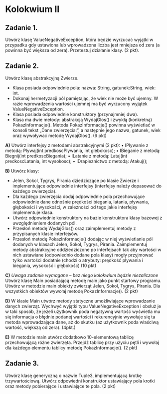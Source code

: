 # Kolokwium II
## Zadanie 1.
Utwórz klasę ValueNegativeException, która będzie wyrzucać wyjątki w przypadku gdy ustawiona lub wprowadzona liczba jest mniejsza od zera (a powinna być większa od zera). Przetestuj działanie klasy.
(2 pkt).

## Zadanie 2. 
Utwórz klasę abstrakcyjną Zwierze. 
- Klasa posiada odpowiednie pola: nazwa: String,  gatunek:String, wiek: int.
- Dokonaj hermetyzacji pól pamiętając, że wiek nie może być ujemny. W razie wprowadzenia wartości ujemnej ma być wyrzucony wyjątek ValueNegativeException.
- Klasa posiada odpowiednie konstruktory (przynajmniej dwa).
- Klasa ma dwie metody: abstrakcją WydajGlos() i zwykłą (konkretną) PokazInformacje().
 Metoda PokazInformacje() powinna wyświetlać w konsoli tekst „Dane zwierzęcia:”, a następnie jego nazwa, gatunek, wiek oraz wywoływać metodę WydajGlos(). (6 pkt)

**A)** Utwórz interfejsy z metodami abstrakcyjnymi (2 pkt): 
•	IPlywanie z metodą: Plywaj(int predkoscPlywania, int glebokosc);
•	IBieganie z metodą: Biegnij(int predkoscBiegania);
•	ILatanie z metodą: Lataj(int predkoscLatania, int wysokosc);
•	IDrapieznictwo z metodą: Atakuj();

**B)** Utwórz klasy:
- Jelen, Sokol, Tygrys, Pirania dziedziczące po klasie Zwierze i implementujące odpowiednie interfejsy (interfejsy należy dopasować do każdego zwierzęcia).
- Dla każdego zwierzęcia dodaj odpowiednie pola przechowujące odpowiednie dane odnośnie prędkości biegania, latania, pływania, głębokości i wysokości, w zależności od tego jakie interfejsy implementuje klasa.
- Utwórz odpowiednie konstruktory na bazie konstruktora klasy bazowej z uwzględnieniem dodanych pól.
- Przesłoń metodę WydajGlos() oraz zaimplementuj metody z przypisanych klasie interfejsów.
- Przesłoń metodę PokazInformacje() dodając w niej wyświetlanie pól dodanych w klasach Jelen, Sokol, Tygrys, Pirania.
Zaimplementuj metody abstrakcyjne oddziedziczone po interfejsach tak aby wartości w nich ustawiane (odpowiednio dodane pola klasy) mogły przyjmować tylko wartości dodatnie (chodzi o atrybuty: prędkość pływania i biegania, wysokość i głębokość)
(10 pkt)

**C)** _Uwaga zadanie wymagane – bez niego kolokwium będzie niezaliczone_
Utwórz klasę Main posiadającą metodę main jako punkt startowy programu. Utwórz w metodzie main obiekty zwierząt  Jelen, Sokol, Tygrys, Pirania. Dla wszystkich obiektów wywołaj metodę PokazInformacje(). (2 pkt)

**D)** W klasie Main utwórz metody statyczne umożliwiające wprowadzanie danych zwierząt. Wychwyć wyjątki typu ValueNegativeException i obsłuż je w taki sposób, że jeżeli użytkownik poda negatywną wartość wyświetla mu się informacja o błędnie podanej wartości i rekurencyjnie wywołuje się ta metoda wprowadzająca dane, aż do skutku (aż użytkownik poda właściwą wartość, większą od zera). (4pkt.)

**E)** W metodzie main utwórz dodatkowo 10-elementową tablicę przechowującą różne zwierzęta. Przejdź tablicę przy użyciu pętli i wywołaj dla każdego elementu tablicy metodę  PokazInformacje().  (2 pkt)

## Zadanie 3.
Utwórz klasę generyczną o nazwie Tuple3, implementującą krotkę trzywartościową. Utwórz odpowiedni konstruktor ustawiający pola krotki oraz metody pobierające i ustawiające te pola. 
(2 pkt)
